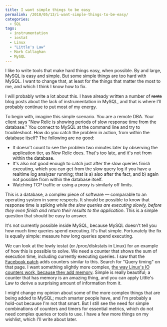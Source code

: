 ```yaml
---
title: I want simple things to be easy
permalink: /2010/05/13/i-want-simple-things-to-be-easy/
categories:
  - SQL
tags:
  - instrumentation
  - iostat
  - Linux
  - "Little's Law"
  - Mark Callaghan
  - MySQL
---
```

I like to write tools that make hard things easy, when possible. By and large, MySQL is easy and simple. But some simple things are too hard with MySQL. I want to change that, at least for the things that matter the most to me, and which I think I know how to fix.

I will probably write a lot about this. I have already written a number of <del datetime="2010-05-13T13:10:55+00:00">rants</del> blog posts about the lack of instrumentation in MySQL, and that is where I'll probably continue to put most of my energy.

To begin with, imagine this simple scenario. You are a remote DBA. Your client says "New Relic is showing periods of slow response time from the database." You connect to MySQL at the command line and try to troubleshoot. How do you catch the problem in action, from within the database itself? The following are no good:

*   It doesn't count to see the problem two minutes later by observing the application tier, as New Relic does. That's too late, and it's not from within the database.
*   It's also not good enough to catch just after the slow queries finish executing, which you can get from the slow query log if you have a realtime log analyzer running; that is a) also after the fact, and b) again not possible from within the database itself.
*   Watching TCP traffic or using a proxy is similarly off limits.

This is a database, a complex piece of software &#8212; comparable to an operating system in some respects. It should be possible to know that response time is spiking *while the slow queries are executing slowly, before they even finish and return their results to the application*. This is a simple question that should be easy to answer.

It's not currently possible inside MySQL, because MySQL doesn't tell you how much time queries spend executing. It's that simple. Fortunately the fix is equally simple: measure how long queries spend executing.

We can look at the lowly iostat (or /proc/diskstats in Linux) for an example of how this is possible to solve. We need a counter that shows the sum of execution time, including currently executing queries. I saw that the [Facebook patch][1] adds counters similar to this. Search for "Query timing" on that page. I want something slightly more complex, [the way Linux's IO counters work, because they add memory][2]. Simple is really beautiful; a counter that has memory is an amazing thing, and you can apply Little's Law to derive a surprising amount of information from it.

I might change my opinion about some of the more complex things that are being added to MySQL; much smarter people have, and I'm probably a hold-out because I'm not that smart. But I still see the need for simple combinations of counters and timers for essential metrics, which do not need complex queries or tools to use. I have a few more things on my wishlist, which I'll write about later.

 [1]: http://www.facebook.com/note.php?note_id=390420710932
 [2]: http://www.xaprb.com/blog/2010/01/09/how-linux-iostat-computes-its-results/

